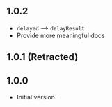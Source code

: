 ## 1.0.2

- `delayed` —> `delayResult`
- Provide more meaningful docs

## 1.0.1 (Retracted)

## 1.0.0

- Initial version.
